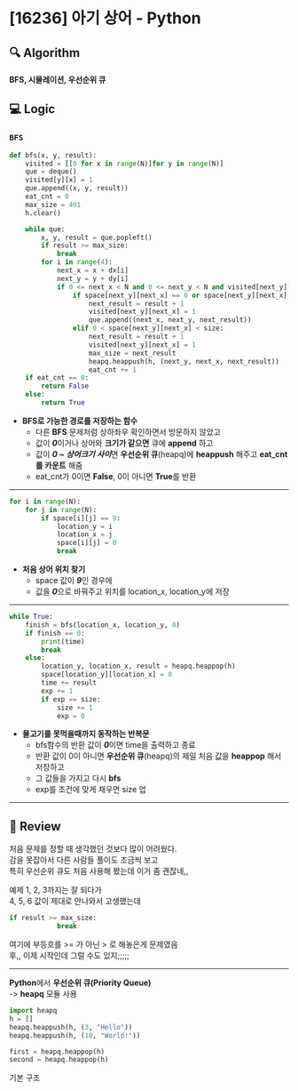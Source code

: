# [16236] 아기 상어 - Python

## :mag: Algorithm
**BFS, 시뮬레이션, 우선순위 큐**

## :computer: Logic
### `BFS`

```Python
def bfs(x, y, result):
    visited = [[0 for x in range(N)]for y in range(N)]
    que = deque()
    visited[y][x] = 1
    que.append((x, y, result))
    eat_cnt = 0
    max_size = 401
    h.clear()

    while que:
        x, y, result = que.popleft()
        if result >= max_size:
            break
        for i in range(4):
            next_x = x + dx[i]
            next_y = y + dy[i]
            if 0 <= next_x < N and 0 <= next_y < N and visited[next_y][next_x] == 0:
                if space[next_y][next_x] == 0 or space[next_y][next_x] == size:
                    next_result = result + 1
                    visited[next_y][next_x] = 1
                    que.append((next_x, next_y, next_result))
                elif 0 < space[next_y][next_x] < size:
                    next_result = result + 1
                    visited[next_y][next_x] = 1
                    max_size = next_result
                    heapq.heappush(h, (next_y, next_x, next_result))
                    eat_cnt += 1
    if eat_cnt == 0:
        return False
    else:
        return True
```
- **BFS로 가능한 경로를 저장하는 함수**  
  * 다른 **BFS** 문제처럼 상하좌우 확인하면서 방문하지 않았고  
  * 값이 ***0***이거나 상어와 **크기가 같으면** 큐에 **append** 하고  
  * 값이 ***0 ~ 상어크기 사이***면 **우선순위 큐**(heapq)에 **heappush** 해주고 **eat_cnt를 카운트** 해줌  
  * eat_cnt가 0이면 **False**, 0이 아니면 **True**를 반환  
---

```Python
for i in range(N):
    for j in range(N):
        if space[i][j] == 9:
            location_y = i
            location_x = j
            space[i][j] = 0
            break
```
- **처음 상어 위치 찾기**  
  * space 값이 ***9***인 경우에  
  * 값을 ***0***으로 바꿔주고 위치를 location_x, location_y에 저장  
---

```Python
while True:
    finish = bfs(location_x, location_y, 0)
    if finish == 0:
        print(time)
        break
    else:
        location_y, location_x, result = heapq.heappop(h)
        space[location_y][location_x] = 0
        time += result
        exp += 1
        if exp == size:
            size += 1
            exp = 0
```
- **물고기를 못먹을때까지 동작하는 반복문**  
  * bfs함수의 반환 값이 ***0***이면 time을 출력하고 종료  
  * 반환 값이 0이 아니면 **우선순위 큐**(heapq)의 제일 처음 값을 **heappop** 해서 저장하고  
  * 그 값들을 가지고 다시 **bfs**  
  * exp를 조건에 맞게 채우면 size 업  
---

## :memo: Review

처음 문제를 정할 때 생각했던 것보다 많이 어려웠다.  
감을 못잡아서 다른 사람들 풀이도 조금씩 보고  
특히 우선순위 큐도 처음 사용해 봤는데 이거 좀 괜찮네,,

예제 1, 2, 3까지는 잘 되다가  
4, 5, 6 값이 제대로 안나와서 고생했는데  
```Python
if result >= max_size:
            break
```
여기에 부등호를 >= 가 아닌 > 로 해놓은게 문제였음  
후,, 이제 시작인데 그럴 수도 있지;;;;;

---
**Python**에서 **우선순위 큐(Priority Queue)**  
-> **heapq** 모듈 사용
```Python
import heapq
h = []
heapq.heappush(h, (3, "Hello"))
heapq.heappush(h, (10, "World!"))

first = heapq.heappop(h)
second = heapq.heappop(h)
```
기본 구조
